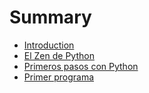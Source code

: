 # Summary

* [Introduction](README.md)
* [El Zen de Python](python-lenguaje-interpretado.md)
* [Primeros pasos con Python](primeros-pasos-con-python.md)
* [Primer programa](primer-programa.md)

